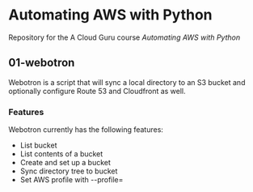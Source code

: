 # Automating AWS with Python

Repository for the A Cloud Guru course *Automating AWS with Python*

## 01-webotron

Webotron is a script that will sync a local directory to an S3 bucket and optionally configure Route 53 and Cloudfront as well.

### Features

Webotron currently has the following features:

- List bucket
- List contents of a bucket
- Create and set up a bucket
- Sync directory tree to bucket
- Set AWS profile with --profile=<profileName>
